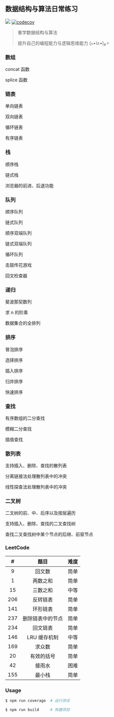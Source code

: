 ## 数据结构与算法日常练习

![](https://travis-ci.org/RetroAstro/data-structures-and-algorithms.svg?branch=master) [![codecov](https://codecov.io/gh/RetroAstro/data-structures-and-algorithms/branch/master/graph/badge.svg)](https://codecov.io/gh/RetroAstro/data-structures-and-algorithms)  

> 重学数据结构与算法
>
> 提升自己的编程能力与逻辑思维能力  (๑•̀ㅂ•́)و✧ 

### 数组

concat 函数

splice 函数

### 链表

单向链表

双向链表

循环链表

有序链表

### 栈

顺序栈

链式栈

浏览器的前进、后退功能

### 队列

顺序队列

链式队列

顺序双端队列

链式双端队列

循环队列

击鼓传花游戏

回文检查器

### 递归

斐波那契数列

求 n 的阶乘

数据集合的全排列 

### 排序

冒泡排序

选择排序

插入排序

归并排序

快速排序

### 查找

有序数组的二分查找

模糊二分查找

插值查找

### 散列表

支持插入、删除、查找的散列表

分离链接法处理散列表中的冲突

线性探查法处理散列表中的冲突

### 二叉树

二叉树的前、中、后序以及按层遍历

支持插入、删除、查找的二叉查找树

查找二叉查找树中某个节点的后继、前驱节点

### LeetCode

| # | 题目 | 难度 |
|:-:| :-: | :--: |
| 9 | 回文数 | 简单 |
| 1 | 两数之和 | 简单 |
| 15 | 三数之和 | 中等 |
| 206 | 反转链表 | 简单 |
| 141 | 环形链表 | 简单 |
| 237 | 删除链表中的节点 | 简单 |
| 234 | 回文链表 | 简单 |
| 146 | LRU 缓存机制 | 中等 |
| 169 | 求众数 | 简单 |
| 20 | 有效的括号 | 简单 |
| 42 | 接雨水 | 困难 |
| 155 | 最小栈 | 简单 |

### Usage 

```bash
$ npm run coverage  # 运行测试

$ npm run build     # 构建项目
```

